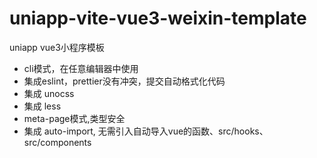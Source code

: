 # uniapp-vite-vue3-weixin-template

uniapp vue3小程序模板

- cli模式，在任意编辑器中使用
- 集成eslint，prettier没有冲突，提交自动格式化代码
- 集成 unocss
- 集成 less
- meta-page模式,类型安全
- 集成 auto-import, 无需引入自动导入vue的函数、src/hooks、src/components

